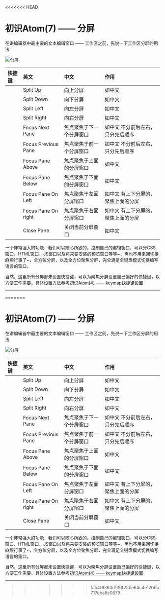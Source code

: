 <<<<<<< HEAD

# 初识Atom(7) —— 分屏

在讲编辑器中最主要的文本编辑窗口 —— 工作区之前，先说一下工作区分屏的用法

![][1]

| 快捷键 | 英文 | 中文 | 作用 |
| :----- | :---- | :----- | :----- |
|  | Split Up | 向上分屏 | 如中文 |
|  | Split Down | 向下分屏 | 如中文 |
|  | Split Left | 向左分屏 | 如中文 |
|  | Split Right | 向右分屏 | 如中文 |
|  | Focus Next Pane | 焦点聚焦于下一个分屏窗口 | 如中文 不分前后左右，只分先后顺序 |
|  | Focus Previous Pane | 焦点聚焦于前一个分屏窗口 | 如中文 不分前后左右，只分先后顺序 |
|  | Focus Pane Above | 焦点聚焦于上面的分屏窗口 | 如中文 |
|  | Focus Pane Below | 焦点聚焦于下面的分屏窗口 | 如中文 |
|  | Focus Pane On Left | 焦点聚焦于左面分屏窗口 | 如中文 有上下分屏的，聚焦上面的分屏 |
|  | Focus Pane On right | 焦点聚焦于右面分屏窗口 | 如中文 有上下分屏的，聚焦上面的分屏 |
|  | Close Pane | 关闭当前分屏窗口 | 如中文 |

一个非常强大的功能，我们可以随心所欲的，控制自己的编辑窗口，可以分CSS窗口、HTML窗口、JS窗口以及将来要安装的预览窗口等等~，再也不用来回切换麻烦行事了~，全方位分屏，以及全方位聚焦分屏，完全满足全键盘模式切换编写语言的窗口。

当然，这里所有分屏都未设置快捷键，可以为聚焦分屏设置自己偏好的快捷键，以方便工作需要。具体设置方法参考[初识Atom(4) —— keymap快捷键设置][2]


***

[1]:https://github.com/kaivin/atom/raw/master/images/pane/pane.png "分屏"
[2]:/keymap.md "快捷键设置"
=======

# 初识Atom(7) —— 分屏

在讲编辑器中最主要的文本编辑窗口 —— 工作区之前，先说一下工作区分屏的用法

![][1]

| 快捷键 | 英文 | 中文 | 作用 |
| :----- | :---- | :----- | :----- |
|  | Split Up | 向上分屏 | 如中文 |
|  | Split Down | 向下分屏 | 如中文 |
|  | Split Left | 向左分屏 | 如中文 |
|  | Split Right | 向右分屏 | 如中文 |
|  | Focus Next Pane | 焦点聚焦于下一个分屏窗口 | 如中文 不分前后左右，只分先后顺序 |
|  | Focus Previous Pane | 焦点聚焦于前一个分屏窗口 | 如中文 不分前后左右，只分先后顺序 |
|  | Focus Pane Above | 焦点聚焦于上面的分屏窗口 | 如中文 |
|  | Focus Pane Below | 焦点聚焦于下面的分屏窗口 | 如中文 |
|  | Focus Pane On Left | 焦点聚焦于左面分屏窗口 | 如中文 有上下分屏的，聚焦上面的分屏 |
|  | Focus Pane On right | 焦点聚焦于右面分屏窗口 | 如中文 有上下分屏的，聚焦上面的分屏 |
|  | Close Pane | 关闭当前分屏窗口 | 如中文 |

一个非常强大的功能，我们可以随心所欲的，控制自己的编辑窗口，可以分CSS窗口、HTML窗口、JS窗口以及将来要安装的预览窗口等等~，再也不用来回切换麻烦行事了~，全方位分屏，以及全方位聚焦分屏，完全满足全键盘模式切换编写语言的窗口。

当然，这里所有分屏都未设置快捷键，可以为聚焦分屏设置自己偏好的快捷键，以方便工作需要。具体设置方法参考[初识Atom(4) —— keymap快捷键设置][2]


***

[1]:https://github.com/kaivin/atom/raw/master/images/pane/pane.png "分屏"
[2]:/keymap.md "快捷键设置"
>>>>>>> fa54f6360d136f25be64c4e12b6b717eba8e0679
